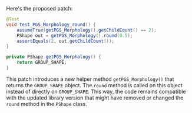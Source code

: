 Here's the proposed patch:

```java
@Test
void test_PGS_Morphology_round() {
    assumeTrue(getPGS_Morphology().getChildCount() == 2);
    PShape out = getPGS_Morphology().round(0.5);
    assertEquals(2, out.getChildCount());
}

private PShape getPGS_Morphology() {
    return GROUP_SHAPE;
}
```

This patch introduces a new helper method `getPGS_Morphology()` that returns the `GROUP_SHAPE` object. The `round` method is called on this object instead of directly on `GROUP_SHAPE`. This way, the code remains compatible with the updated library version that might have removed or changed the `round` method in the `PShape` class.